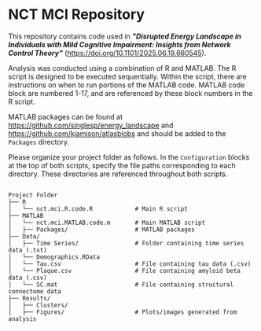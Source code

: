 # NCT MCI Repository

This repository contains code used in ***"Disrupted Energy Landscape in Individuals with Mild Cognitive Impairment: Insights from Network Control Theory"*** (https://doi.org/10.1101/2025.06.19.660545).

Analysis was conducted using a combination of R and MATLAB. The R script is designed to be executed sequentially. Within the script, there are instructions on when to run portions of the MATLAB code. MATLAB code block are numbered 1-17, and are referenced by these block numbers in the R script.

MATLAB packages can be found at https://github.com/singlesp/energy_landscape and https://github.com/kjamison/atlasblobs and should be added to the ```Packages``` directory.

Please organize your project folder as follows. In the ```Configuration``` blocks at the top of both scripts, specify the file paths corresponding to each directory. These directories are referenced throughout both scripts.

<pre>
<code>
Project Folder
├── R                              
│   └── nct.mci.R.code.R            # Main R script
├── MATLAB                         
│   └── nct.mci.MATLAB.code.m       # Main MATLAB script
│   ├── Packages/                   # MATLAB packages
├── Data/                         
│   ├── Time Series/                # Folder containing time series data (.txt)
│   └── Demographics.RData          
│   └── Tau.csv                     # File containing tau data (.csv)
│   └── Plaque.csv                  # File containing amyloid beta data (.csv)
│   └── SC.mat                      # File containing structural connectome data
├── Results/                      
│   ├── Clusters/                  
│   ├── Figures/                    # Plots/images generated from analysis
</code>
</pre>
